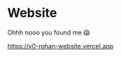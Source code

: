 # Website

<!--
This is my Personal Website

`UI / UX`
🌓 Dark mode support
📱 Responsive design
🎨 Modern UI with Tailwind CSS
⚡ Fast page loads with Next.js
📝 Blog integration (coming soon)
🖼️ Gallery section (coming soon)

`Tech Stack`
Next.js - React framework
Tailwind CSS - Styling
next-themes - Dark mode
Lucide Icons - Icons
Getting Started

You can access it online here : https://v0-rohan-website.vercel.app
or
here : https://rohanr07.github.io/Website/

Thanks 🤓
-->



Ohhh nooo you found me 😱

https://v0-rohan-website.vercel.app


